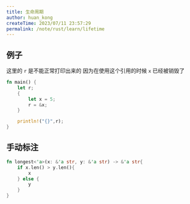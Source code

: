 ```yaml
---
title: 生命周期
author: huan_kong
createTime: 2023/07/11 23:57:29
permalink: /note/rust/learn/lifetime
---
```


## 例子

这里的 `r` 是不能正常打印出来的 因为在使用这个引用的时候 `x` 已经被销毁了

```rust
fn main() {
    let r;
    {
        let x = 5;
        r = &x;
    }

    println!("{}",r);
}
```

## 手动标注

```rust
fn longest<'a>(x: &'a str, y: &'a str) -> &'a str{
    if x.len() > y.len(){
        x
    } else {
        y
    }
}
```
